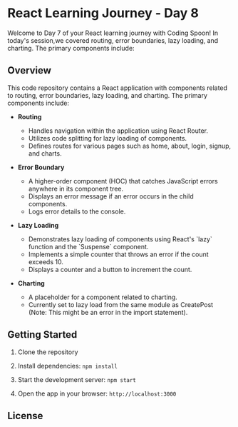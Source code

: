 # React Learning Journey - Day 8

Welcome to Day 7 of your React learning journey with Coding Spoon! In today's session,we covered routing, error boundaries, lazy loading, and charting. The primary components include:

## Overview

This code repository contains a React application with components related to routing, error boundaries, lazy loading, and charting. The primary components include:

- **Routing**
  - Handles navigation within the application using React Router.
  - Utilizes code splitting for lazy loading of components.
  - Defines routes for various pages such as home, about, login, signup, and charts.

- **Error Boundary**
  - A higher-order component (HOC) that catches JavaScript errors anywhere in its component tree.
  - Displays an error message if an error occurs in the child components.
  - Logs error details to the console.

- **Lazy Loading**
  - Demonstrates lazy loading of components using React's \`lazy\` function and the \`Suspense\` component.
  - Implements a simple counter that throws an error if the count exceeds 10.
  - Displays a counter and a button to increment the count.

- **Charting**
  - A placeholder for a component related to charting.
  - Currently set to lazy load from the same module as CreatePost (Note: This might be an error in the import statement).


## Getting Started

1. Clone the repository

2. Install dependencies: `npm install`

3. Start the development server: `npm start`

4. Open the app in your browser: `http://localhost:3000`

## License